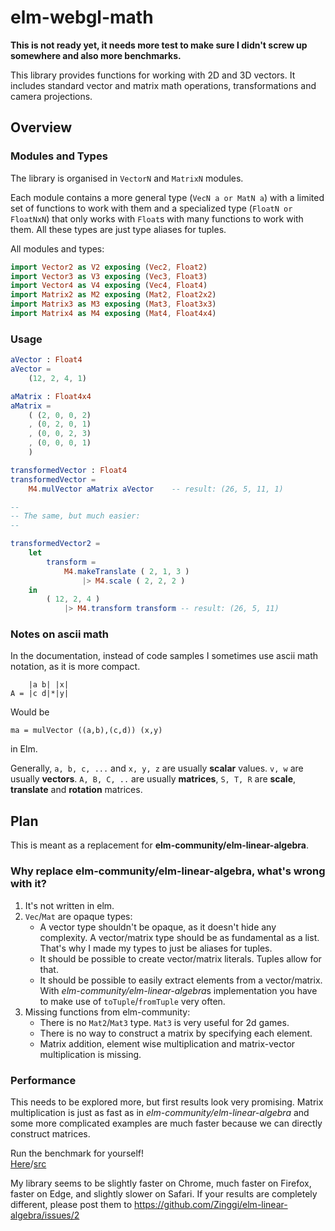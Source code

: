 # elm-webgl-math

**This is not ready yet, it needs more test to make sure I didn't screw up somewhere and also more benchmarks.**

This library provides functions for working with 2D and 3D vectors.
It includes standard vector and matrix math operations, transformations and camera projections.

## Overview

### Modules and Types

The library is organised in `VectorN` and `MatrixN` modules.

Each module contains a more general type (`VecN a or MatN a`) with a limited set of functions to work with them and a specialized type (`FloatN or FloatNxN`) that only works with `Float`s with many functions to work with them.
All these types are just type aliases for tuples.

All modules and types:
```elm
import Vector2 as V2 exposing (Vec2, Float2)
import Vector3 as V3 exposing (Vec3, Float3)
import Vector4 as V4 exposing (Vec4, Float4)
import Matrix2 as M2 exposing (Mat2, Float2x2)
import Matrix3 as M3 exposing (Mat3, Float3x3)
import Matrix4 as M4 exposing (Mat4, Float4x4)
```

### Usage
```elm
aVector : Float4
aVector =
    (12, 2, 4, 1)

aMatrix : Float4x4
aMatrix =
    ( (2, 0, 0, 2)
    , (0, 2, 0, 1)
    , (0, 0, 2, 3)
    , (0, 0, 0, 1)
    )

transformedVector : Float4
transformedVector =
    M4.mulVector aMatrix aVector    -- result: (26, 5, 11, 1)

--
-- The same, but much easier:
--

transformedVector2 =
    let
        transform =
            M4.makeTranslate ( 2, 1, 3 )
                |> M4.scale ( 2, 2, 2 )
    in
        ( 12, 2, 4 )
            |> M4.transform transform -- result: (26, 5, 11)
```


### Notes on ascii math
In the documentation, instead of code samples I sometimes use ascii math notation, as it is more compact.

        |a b| |x|
    A = |c d|*|y|

Would be

    ma = mulVector ((a,b),(c,d)) (x,y)

in Elm.

Generally, `a, b, c, ...` and `x, y, z` are usually **scalar** values.
`v, w` are usually **vectors**.
`A, B, C, ..` are usually **matrices**, `S, T, R` are **scale**, **translate** and **rotation** matrices.



## Plan
This is meant as a replacement for **elm-community/elm-linear-algebra**.

### Why replace elm-community/elm-linear-algebra, what's wrong with it?

1. It's not written in elm.
2. `Vec`/`Mat` are opaque types:
    - A vector type shouldn't be opaque, as it doesn't hide any complexity. A vector/matrix type should be as fundamental as a list. That's why I made my types to just be aliases for tuples. 
    - It should be possible to create vector/matrix literals. Tuples allow for that.
    - It should be possible to easily extract elements from a vector/matrix. With *elm-community/elm-linear-algebra*s implementation you have to make use of `toTuple`/`fromTuple` very often.
3. Missing functions from elm-community:
    - There is no `Mat2`/`Mat3` type. `Mat3` is very useful for 2d games.
    - There is no way to construct a matrix by specifying each element.
    - Matrix addition, element wise multiplication and matrix-vector multiplication is missing.

### Performance

This needs to be explored more, but first results look very promising.
Matrix multiplication is just as fast as in *elm-community/elm-linear-algebra* and some more complicated examples are much faster because we can directly construct matrices.

Run the benchmark for yourself!  
[Here](https://zinggi.github.io/elm-linear-algebra/)/[src](/bench)

My library seems to be slightly faster on Chrome, much faster on Firefox, faster on Edge, and slightly slower on Safari.
If your results are completely different, please post them to https://github.com/Zinggi/elm-linear-algebra/issues/2